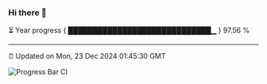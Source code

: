 ### Hi there 👋

⏳ Year progress { █████████████████████████████▁ } 97.56 %

---

⏰ Updated on Mon, 23 Dec 2024 01:45:30 GMT

![Progress Bar CI](https://github.com/ZhaoGui/ZhaoGui/workflows/Progress%20Bar%20CI/badge.svg)
